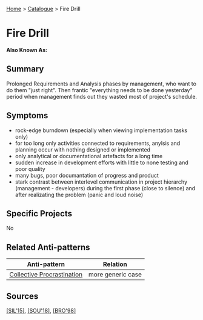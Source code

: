 [Home](../README.md) > [Catalogue](../Antipatterns-catalogue.md) > Fire Drill
# Fire Drill
**Also Known As:**
## Summary
Prolonged Requirements and Analysis phases by management, who want to do them "just right". Then frantic "everything needs to be done yesterday" period when management finds out they wasted most of project's schedule.
## Symptoms
 - rock-edge burndown (especially when viewing implementation tasks only)
 - for too long only activities connected to requirements, anylsis and planning occur with nothing designed or implemented
 - only analytical or documentational artefacts for a long time
 - sudden increase in development efforts with little to none testing and poor quality
 - many bugs, poor documantation of progress and product
 - stark contrast between interlevel communication in project hierarchy (management - developers) during the first phase (close to silence) and after realizating the problem (panic and loud noise)
## Specific Projects
No
## Related Anti-patterns
|Anti-pattern  | Relation |
|--|--|
| [Collective Procrastination](Collective_Procrastination.md) | more generic case |
## Sources
[[SIL'15]](../References.md), [[SOU'18]](../References.md), [[BRO'98]](../References.md)
